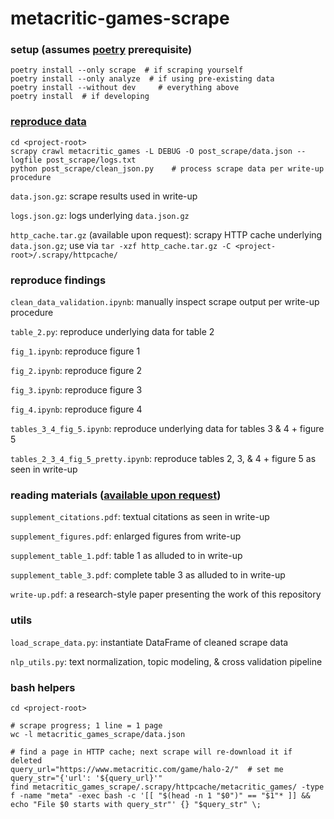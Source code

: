 # metacritic-games-scrape

### setup (assumes [poetry](python-poetry.com) prerequisite)
```
poetry install --only scrape  # if scraping yourself
poetry install --only analyze  # if using pre-existing data
poetry install --without dev     # everything above
poetry install  # if developing
```

### [reproduce data](https://drive.google.com/drive/folders/1cbFvyNQ35JMsCnaBpy-t3rCZphIQwMFY?usp=sharing)
```
cd <project-root>
scrapy crawl metacritic_games -L DEBUG -O post_scrape/data.json --logfile post_scrape/logs.txt
python post_scrape/clean_json.py    # process scrape data per write-up procedure
```
`data.json.gz`: scrape results used in write-up

`logs.json.gz`: logs underlying `data.json.gz`

`http_cache.tar.gz` (available upon request): scrapy HTTP cache underlying `data.json.gz`; use via `tar -xzf http_cache.tar.gz -C <project-root>/.scrapy/httpcache/`

### reproduce findings
`clean_data_validation.ipynb`: manually inspect scrape output per write-up procedure

`table_2.py`: reproduce underlying data for table 2

`fig_1.ipynb`: reproduce figure 1

`fig_2.ipynb`: reproduce figure 2

`fig_3.ipynb`: reproduce figure 3

`fig_4.ipynb`: reproduce figure 4

`tables_3_4_fig_5.ipynb`: reproduce underlying data for tables 3 & 4 + figure 5

`tables_2_3_4_fig_5_pretty.ipynb`: reproduce tables 2, 3, & 4 + figure 5 as seen in write-up

### reading materials ([available upon request](https://drive.google.com/drive/folders/1m8wfo5qNFt-TyoxRlzkI1yu7kGcgnSNV?usp=sharing))
`supplement_citations.pdf`: textual citations as seen in write-up

`supplement_figures.pdf`: enlarged figures from write-up

`supplement_table_1.pdf`: table 1 as alluded to in write-up

`supplement_table_3.pdf`: complete table 3 as alluded to in write-up

`write-up.pdf`: a research-style paper presenting the work of this repository

### utils
`load_scrape_data.py`: instantiate DataFrame of cleaned scrape data

`nlp_utils.py`: text normalization, topic modeling, & cross validation pipeline

### bash helpers
```
cd <project-root>

# scrape progress; 1 line = 1 page
wc -l metacritic_games_scrape/data.json

# find a page in HTTP cache; next scrape will re-download it if deleted
query_url="https://www.metacritic.com/game/halo-2/"  # set me
query_str="{'url': '${query_url}'"
find metacritic_games_scrape/.scrapy/httpcache/metacritic_games/ -type f -name "meta" -exec bash -c '[[ "$(head -n 1 "$0")" == "$1"* ]] && echo "File $0 starts with query_str"' {} "$query_str" \;
```
